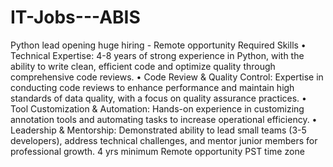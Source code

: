 # IT-Jobs---ABIS
Python lead opening huge hiring - Remote opportunity 
Required Skills
•	Technical Expertise: 4-8 years of strong experience in Python, with the ability to write clean, efficient code and optimize quality through comprehensive code reviews.
•	Code Review & Quality Control: Expertise in conducting code reviews to enhance performance and maintain high standards of data quality, with a focus on quality assurance practices.
•	Tool Customization & Automation: Hands-on experience in customizing annotation tools and automating tasks to increase operational efficiency.
•	Leadership & Mentorship: Demonstrated ability to lead small teams (3-5 developers), address technical challenges, and mentor junior members for professional growth.
4 yrs minimum
Remote opportunity
PST time zone 
